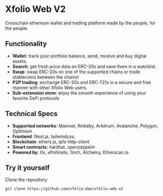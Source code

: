 # Xfolio Web V2

Crosschain ethereum wallet and trading platform made by the people, for the people.

## Functionality
* **Wallet**: track your portfolio balance, send, receive and buy digital assets.
* **Search**: get fresh price data on ERC-20s and save them in a watchlist.
* **Swap**: swap ERC-20s on one of the supported chains or trade stablecoins between the chains!
* **P2P trading**: exchange ERC-20s and ERC-721s in a secure and free manner with other Xfolio Web users.
* **Sub-extension store**: enjoy the smooth experience of using your favorite DeFi protocols

## Technical Specs
* **Supported networks**: Mainnet, Rinkeby, Arbitrum, Avalanche, Polygon, Optimism
* **Frontend**: Next.js, tailwindcss, 
* **Blockchain**: ethers.js, ipfs-http-client
* **Smart contracts**: hardhat, openzeppelin
* **Powered by**: 0x, xPollinate, 1inch, Alchemy, Etherscan.io
  
## Try it yourself
Clone the repository:

```git clone https://github.com/xfolio-dao/xfolio-web-v2```